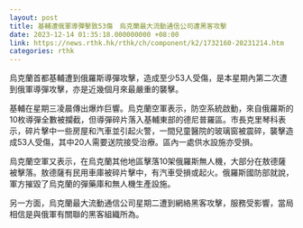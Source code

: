 ```yaml
---
layout: post
title: 基輔遭俄軍導彈擊致53傷　烏克蘭最大流動通信公司遭黑客攻擊
date: 2023-12-14 01:35:18.000000000 +08:00
link: https://news.rthk.hk/rthk/ch/component/k2/1732160-20231214.htm
categories: rthk
---
```


烏克蘭首都基輔遭到俄羅斯導彈攻擊，造成至少53人受傷，是本星期內第二次遭到俄軍導彈攻擊，亦是近幾個月來最嚴重的襲擊。

基輔在星期三凌晨傳出爆炸巨響。烏克蘭空軍表示，防空系統啟動，來自俄羅斯的10枚導彈全數被攔截，但導彈碎片落入基輔東部的德尼普羅區。市長克里琴科表示，碎片擊中一些房屋和汽車並引起火警，一間兒童醫院的玻璃窗被震碎，襲擊造成53人受傷，其中20人需要送院接受治療。區內一處供水設施亦受損。

烏克蘭空軍又表示，在烏克蘭其他地區擊落10架俄羅斯無人機，大部分在敖德薩被擊落。敖德薩有民用車庫被碎片擊中，有汽車受損或起火。俄羅斯國防部就說，軍方摧毀了烏克蘭的彈藥庫和無人機生產設施。

另一方面，烏克蘭最大流動通信公司星期二遭到網絡黑客攻擊，服務受影響，當局相信是與俄軍有關聯的黑客組織所為。
